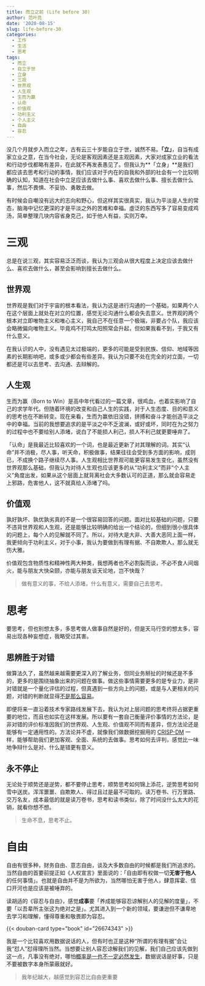 ```yaml
---
title: 而立之前 (Life before 30)
author: 范叶亮
date: '2020-08-15'
slug: life-before-30
categories:
  - 工作
  - 生活
  - 思考
tags:
  - 而立
  - 自立于世
  - 立身
  - 三观
  - 世界观
  - 人生观
  - 生而为赢
  - 认命
  - 价值观
  - 功利主义
  - 个人主义
  - 自由
  - 容忍
---
```


没几个月就步入而立之年，古有云三十岁能自立于世，诚然不易。**「立」**，自当有成家立业之意，在当今社会，无论是客观因素还是主观因素，大家对成家立业的看法和行动步伐都略有差异，在此就不再发表愚见了。但我认为**「立身」**是我们都应该去思考和行动的事情，我们应该对于内在的自我和外部的社会有一个比较明确的认知，知道在社会中立足应该去做什么事、喜欢去做什么事、擅长去做什么事，然后不畏惧、不妥协、勇敢去做。

有时候会自嘲没有远大的志向和野心，但这样其实很真实，我认为平淡是人生的常态，脑海中记忆更深的才是平淡之外的苦难和幸福。虛泛的东西写多了容易变成鸡汤，简单整理几块内容省身克己，如于他人有益，实则万幸。

# 三观

总是在说三观，其实容易泛泛而谈，我认为三观会从很大程度上决定应该去做什么、喜欢去做什么，甚至会影响到擅长去做什么。

## 世界观

世界观是我们对于宇宙的根本看法，我认为这是进行沟通的一个基础，如果两个人在这个层面上就处在对立的位置，感觉无论沟通什么都会失去意义。世界观的两个根本对立即唯物主义和唯心主义，我自己不在任意一个极端，非要占个队，我应该会略微偏向唯物主义。毕竟鸡不打鸣太阳照常会升起，但如果我看不到，于我又有什么意义。

在我认识的人中，没有遇见太过极端的，更多的可能是受到民族、信仰、地域等因素的长期影响吧，或多或少都会有些差异。我认为只要不处在完全的对立面，一切都还是可以去思考、去沟通、去辩解的。

## 人生观

生而为赢（Born to Win）是高中年代看过的一篇文章，很鸡血，也着实影响了自己的求学年代。但随着环境的改变和自己人生的实践，对于人生态度、目的和意义的思考也在不断转变。现在来看，生而为赢依旧没错，拼搏和奋斗才能创造平淡之中的幸福。当前的我想要追求的是平淡之中不乏波澜，或好或坏，同时在为之努力的过程中也不要给别人添堵，说白了不能损人利己，损人不利己就更要唾弃了。

「认命」是我最近比较喜欢的一个词，也是最近更新了对其理解的词。其实“认命”并不消极，尽人事，听天命，积极做事，结果往往会受到多方面的影响，成则已，不成换个路子继续尽人事。人生观相比世界观可能更容易发生变化，虽然没有世界观那么基础，但我认为对待人生观也应该更多的从“功利主义”而非“个人主义”角度出发，如果从这个层面上就背离社会大多数认可的正道，那么就会容易走上邪路，危害他人，这不就真给人添堵了吗。

## 价值观

孰好孰坏、孰优孰劣真的不是一个很容易回答的问题。面对比较基础的问题，只要不违背世界观和人生观，还是能够比较明确的给出一个结论的，但细到很小很具体的问题上，每个人的见解就不同了。所以，对待大是大非、大善大恶同上面一样，我更倾向于功利主义，对于小事，我认为要做到有理有据、不自欺欺人，那么就无伤大雅。

价值观包含物质性和精神性两大种类，我想两者也不必割裂而谈，不必不食人间烟火，能与朋友大快朵颐，亦能与朋友谈天论地，岂不快哉？

> 做有意义的事，不给人添堵，什么有意义，需要自己去思考。

# 思考

要思考，但也别想太多，多思考做人做事自然是好的，但是天马行空的想太多，容易出现各种妄想症，我略受过其害。

## 思辨胜于对错

做算法久了，虽然越来越需要更深入的了解业务，但同业务掰扯的时候还是不多的，更多的是围绕抽象出来的问题在做事。做这些事情需要更多的是专业力，是非对错就是一个量化评估的过程，但真遇到一些方向上的问题，或是与人更相关的问题，对错的判断就显得[不是那么容易](/cn/2018/06/play-safe-smart-choice-and-yuppie/)。

即便将来一直沿着技术专家路线发展下去，我认为对上层问题的思考终将占据更重要的地位，而且也如实在这样发展。所以要有一套自己衡量评价事情的方法论，是非对错的评价标准因我们的世界观、人生观、价值观不同而有差异，但方法论还是能够有一定通用性的。方法论并不虚，就像我们做数据挖掘用的 [CRISP-DM](https://en.wikipedia.org/wiki/Cross-industry_standard_process_for_data_mining) 一样，能够帮助我们更加客观、全面、系统的去做事。思考如何去评判，感觉比一味地争辩什么是对、什么是错更有意义。

## 永不停止

无论处于顺势还是逆势，都不要停止思考，顺势思考如何锦上添花，逆势思考如何雪中送炭。浑浑噩噩、自欺欺人、得过且过是最不可取的。读万卷书、行万里路、交万名友，成本最低的就是读万卷书，思考和读书类似，除了时间没什么太大的花销，就看你想不想。

> 生命不息，思考不止。

# 自由

自由有很多种，财务自由、意志自由，谈及大多数自由的时候都是我们所追求的。当然自由的首要前提正如《人权宣言》里面说的：「自由即有权做一切**无害于他人**的任何事情」。也就是自由并不是为所欲为，当然哪怕无害于他人，肆意挥霍、信口开河也是应该是被唾弃的。

读胡适的《容忍与自由》，感觉**成事**要「养成能够容忍谅解别人的见解的度量」，不要「以吾辈所主张这为绝对之是」。尤其进入到一个新的领域，要谦逊但不谦卑地去学习和理解，懂得尊重和敬畏即为容忍。

{{< douban-card type="book" id="26674343" >}}

我是一个比较喜欢用数据说话的人，但有时也正是这种“所谓的有理有据”会让我“怼人”怼得理所当然。当想要让别人容忍谅解我们的见解，我们自己应该先做到这一点，凡事没有绝对，哪怕[概率是一也不一定必然发生](https://zh.wikipedia.org/wiki/%E5%87%A0%E4%B9%8E%E5%BF%85%E7%84%B6)，数据说话是好事，只是不要被数字本身所蒙蔽就好。

> 我年纪越大，越感觉到容忍比自由更重要
